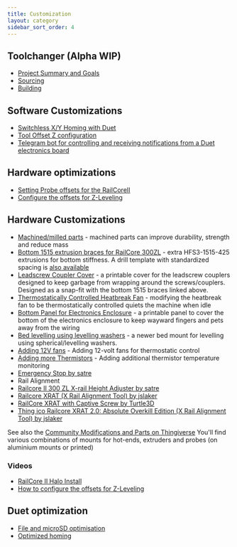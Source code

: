 ```yaml
---
title: Customization
layout: category
sidebar_sort_order: 4
---
```

## Toolchanger (Alpha WIP)
  * [Project Summary and Goals](./tc_project_summary.md)
  * [Sourcing](./tc_sourcing.md)
  * [Building](./tc_project_summary.md)

## Software Customizations
  * [Switchless X/Y Homing with Duet](./duet_switchless_homing.md)
  * [Tool Offset Z configuration](./tool_offset_z_configuration.md)
  * [Telegram bot for controlling and receiving notifications from a Duet electronics board](https://github.com/martinj/duet-telegram)

## Hardware optimizations
  * [Setting Probe offsets for the RailCoreII](https://www.youtube.com/watch?v=bGOpKtG6eWc) 
  * [Configure the offsets for Z-Leveling](https://www.youtube.com/watch?v=qeFGLb8Gf6U)

## Hardware Customizations
  * [Machined/milled parts](./machined_parts.md) - machined parts can improve durability, strength and reduce mass
  * [Bottom 1515 extrusion braces for RailCore 300ZL](https://imgur.com/tJIpFaI) - extra HFS3-1515-425 extrusions for bottom stiffness.  A drill template with standardized spacing is [also available](https://www.thingiverse.com/thing:3561761)
  * [Leadscrew Coupler Cover](https://www.thingiverse.com/thing:3629939) - a printable cover for the leadscrew couplers designed to keep garbage from wrapping around the screws/couplers.  Designed as a snap-fit with the bottom 1515 braces linked above.
  * [Thermostatically Controlled Heatbreak Fan](./thermostatic_fan.md) - modifying the heatbreak fan to be thermostatically controlled quiets the machine when idle
  * [Bottom Panel for Electronics Enclosure](https://www.thingiverse.com/thing:3634362) - a printable panel to cover the bottom of the electronics enclosure to keep wayward fingers and pets away from the wiring
  * [Bed levelling using levelling washers](./levelling_washers.md) - a newer bed mount for levelling using spherical/levelling washers.
  * [Adding 12V fans](./12v_fans.md) - Adding 12-volt fans for thermostatic control
  * [Adding more Thermistors](./thermistors.md) - Adding additional thermistor temperature monitoring
  * [Emergency Stop by satre](https://www.thingiverse.com/thing:3930313)
  * Rail Alignment
   * [Railcore II 300 ZL X-rail Height Adjuster by satre](https://www.thingiverse.com/thing:3930258)
   * [Railcore XRAT (X Rail Alignment Tool) by jslaker](https://www.thingiverse.com/thing:3499474)
   * [RailCore XRAT with Captive Screw by Turtle3D](https://www.thingiverse.com/thing:3592571)
   * [Thing ico
Railcore XRAT 2.0: Absolute Overkill Edition (X Rail Alignment Tool) by jslaker](https://www.thingiverse.com/thing:4435803)

  See also the [Community Modifications and Parts on Thingiverse](https://www.thingiverse.com/railcore/collections/300zl-zlt) You'll find various combinations of mounts for hot-ends, extruders and probes (on aluminium mounts or printed)

### Videos
  * [RailCore II Halo Install](https://www.youtube.com/watch?v=9udGI_555m0)
  * [How to configure the offsets for Z-Leveling](https://www.youtube.com/watch?v=qeFGLb8Gf6U)

## Duet optimization
  * [File and microSD optimisation](./duetfs.md)
  * [Optimized homing](./optimized_homing.md)
